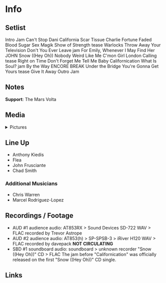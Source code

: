 # Info

## Setlist

Intro Jam
Can't Stop
Dani California
Scar Tissue
Charlie
Fortune Faded
Blood Sugar Sex Magik
Show of Strength tease
Warlocks
Throw Away Your Television
Don't You Ever Leave jam
For Emily, Whenever I May Find Her JOHN
Snow ((Hey Oh))
Nobody Weird Like Me
C'mon Girl
London Calling tease
Right on Time
Don't Forget Me
Tell Me Baby
Californication
What Is Soul? jam
By the Way
ENCORE BREAK
Under the Bridge
You're Gonna Get Yours tease
Give It Away
Outro Jam

## Notes

**Support**: The Mars Volta

## Media 

<details>
  <summary>Pictures</summary>
  <!--<img alt="Setlist" title="Setlist" src="_.jpg" height="200" />
  <img alt="Flyer" title="Flyer" src="_.jpg" height="200" />
  <img alt="Clipper" title="Clipper" src="_.jpg" height="200" />
  <img alt="Ticket" title="Ticket" src="_.jpg" height="200" />
  -->
</details>

## Line Up

* Anthony Kiedis
* Flea
* John Frusciante
* Chad Smith

### Additional Musicians

* Chris Warren  
* Marcel Rodriguez-Lopez

## Recordings / Footage

* AUD #1 audience audio: AT853RX > Sound Devices SD-722 WAV > FLAC recorded by Trevor Astrope  
* AUD #2 audience audio: AT853(h) > SP-SPSB-3 > iRiver H120 WAV > FLAC recorded by davepack **NOT CIRCULATING**
* SBD #1 soundboard audio: soundboard > unknown recorder "Snow ((Hey Oh))" CD > FLAC The jam before "Californication" was officially released on the first "Snow ((Hey Oh))" CD single.

## Links